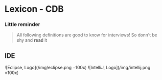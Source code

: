 # Lexicon - CDB
### Little reminder

> All following definitions are good to know for interviews!
> So donn't be shy and **read** it

## IDE
![Eclipse, Logo](/img/eclipse.png =100x)
![IntelliJ, Logo](/img/intellij.png =100x)
